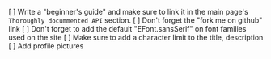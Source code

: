 
[ ] Write a "beginner's guide" and make sure to link it in the main 
    page's `Thoroughly docummented API` section.
[ ] Don't forget the "fork me on github" link
[ ] Don't forget to add the default "EFont.sansSerif" on font families used on the site
[ ] Make sure to add a character limit to the title, description
[ ] Add profile pictures
